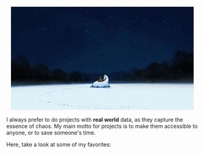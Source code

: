 
<p align="center">
  <img src="./kindness.gif" alt="possibilities and plausibilities" />
</p>

I always prefer to do projects with __real world__ data, as they capture the essence of chaos. My main motto for projects is to make them accessible to anyone, or to save someone's time.

Here, take a look at some of my favorites:
